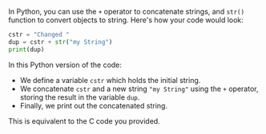In Python, you can use the `+` operator to concatenate strings, and `str()` function to convert objects to string. Here's how your code would look:

```python
cstr = "Changed "
dup = cstr + str("my String")
print(dup)
```

In this Python version of the code:
- We define a variable `cstr` which holds the initial string.
- We concatenate `cstr` and a new string `"my String"` using the `+` operator, storing the result in the variable `dup`.
- Finally, we print out the concatenated string.

This is equivalent to the C code you provided.
